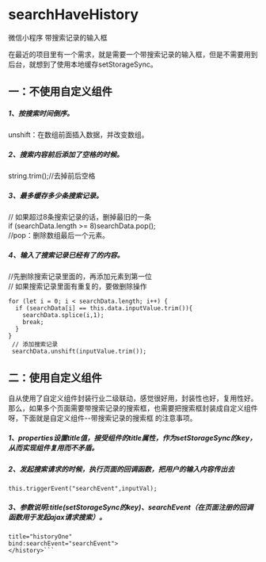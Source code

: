 # searchHaveHistory  
微信小程序 带搜索记录的输入框  

在最近的项目里有一个需求，就是需要一个带搜索记录的输入框，但是不需要用到后台，就想到了使用本地缓存setStorageSync。  
## 一：不使用自定义组件 

##### 1、按搜索时间倒序。  
unshift：在数组前面插入数据，并改变数组。  

##### 2、搜索内容前后添加了空格的时候。   
string.trim();//去掉前后空格  

##### 3、最多缓存多少条搜索记录。  
// 如果超过8条搜索记录的话，删掉最旧的一条  
if (searchData.length >= 8)searchData.pop();  
//pop：删除数组最后一个元素。  

##### 4、输入了搜索记录已经有了的内容。
//先删除搜索记录里面的，再添加元素到第一位  
// 如果搜索记录里面有重复的，要做删除操作  
```
for (let i = 0; i < searchData.length; i++) {
  if (searchData[i] == this.data.inputValue.trim()){
    searchData.splice(i,1);
    break;
  }
}
 // 添加搜索记录
 searchData.unshift(inputValue.trim());
```

## 二：使用自定义组件
自从使用了自定义组件封装行业二级联动，感觉很好用，封装性也好，复用性好。那么，如果多个页面需要带搜索记录的搜索框，也需要把搜索框封装成自定义组件呀，下面就是自定义组件--带搜索记录的搜索框 的注意事项。

##### 1、properties设置title值，接受组件的title属性，作为setStorageSync的key，从而实现组件复用而不矛盾。

##### 2、发起搜索请求的时候，执行页面的回调函数，把用户的输入内容传出去
```this.triggerEvent("searchEvent",inputVal);```

##### 3、参数说明:title(setStorageSync的key)、searchEvent（在页面注册的回调函数用于发起ajax请求搜索）。
```<history id="history"
title="historyOne"
bind:searchEvent="searchEvent">
</history>```
